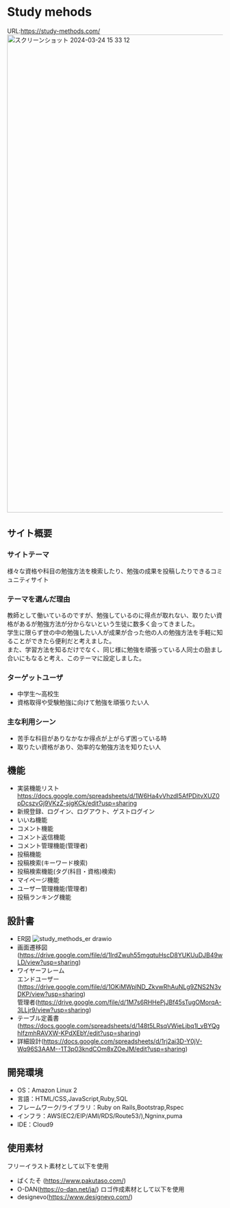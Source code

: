 # Study mehods
URL:https://study-methods.com/
<img width="1114" alt="スクリーンショット 2024-03-24 15 33 12" src="https://github.com/tomosawako/study-methods/assets/145893964/b07c26ca-fdf5-4a4a-b137-588d9610c97f" width="100">
​
## サイト概要
### サイトテーマ
様々な資格や科目の勉強方法を検索したり、勉強の成果を投稿したりできるコミュニティサイト
​
### テーマを選んだ理由
教師として働いているのですが、勉強しているのに得点が取れない、取りたい資格があるが勉強方法が分からないという生徒に数多く会ってきました。<br>
学生に限らず世の中の勉強したい人が成果が合った他の人の勉強方法を手軽に知ることができたら便利だと考えました。<br>
また、学習方法を知るだけでなく、同じ様に勉強を頑張っている人同士の励まし合いにもなると考え、このテーマに設定しました。
​
### ターゲットユーザ
- 中学生〜高校生
- 資格取得や受験勉強に向けて勉強を頑張りたい人
​
### 主な利用シーン
- 苦手な科目がありなかなか得点が上がらず困っている時
- 取りたい資格があり、効率的な勉強方法を知りたい人
​
## 機能
-  実装機能リスト
https://docs.google.com/spreadsheets/d/1W6Ha4vVhzdI5AfPDitvXUZ0pDcszvGj9VKzZ-sjgKCk/edit?usp=sharing
- 新規登録、ログイン、ログアウト、ゲストログイン
- いいね機能
- コメント機能
- コメント返信機能
- コメント管理機能(管理者)
- 投稿機能
- 投稿検索(キーワード検索)
- 投稿検索機能(タグ(科目・資格)検索)
- マイページ機能
- ユーザー管理機能(管理者)
- 投稿ランキング機能

## 設計書
- ER図
![study_methods_er drawio](https://github.com/tomosawako/study-methods/assets/145893964/631abb2b-358f-4d2e-aadb-5fc9aaa96d63)
- 画面遷移図(https://drive.google.com/file/d/1IrdZwuh55mgqtuHscD8YUKUuDJB49wLD/view?usp=sharing)
- ワイヤーフレーム<br>
エンドユーザー(https://drive.google.com/file/d/1OKiMWplND_ZkvwRhAuNLg9ZNS2N3vDKP/view?usp=sharing)<br>
管理者(https://drive.google.com/file/d/1M7s6RHHePjJBf45sTugOMorqA-3LLjr9/view?usp=sharing)
- テーブル定義書(https://docs.google.com/spreadsheets/d/148t5LRsqVWieLjbq1l_vBYQghlfzmhRAVXW-KPdXEbY/edit?usp=sharing)
- 詳細設計(https://docs.google.com/spreadsheets/d/1rj2ai3D-Y0jV-Wq96S3AAM--1T3p03kndCOm8xZOeJM/edit?usp=sharing)

## 開発環境
- OS：Amazon Linux 2
- 言語：HTML/CSS,JavaScript,Ruby,SQL
- フレームワーク/ライブラリ：Ruby on Rails,Bootstrap,Rspec
- インフラ：AWS(EC2/EIP/AMI/RDS/Route53/),Ngninx,puma
- IDE：Cloud9
​
## 使用素材
フリーイラスト素材として以下を使用
- ぱくたそ (https://www.pakutaso.com/)
- O-DAN(https://o-dan.net/ja/)
ロゴ作成素材として以下を使用
- designevo(https://www.designevo.com/)